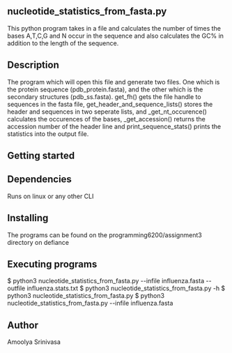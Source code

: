 ## nucleotide_statistics_from_fasta.py
This python program takes in a file and calculates the number of times the bases A,T,C,G and N occur in the sequence and also calculates the GC% in addition to the length of the sequence.
## Description
The program which will open this file and generate two files. One which is the protein sequence (pdb_protein.fasta), and the other which is the secondary structures (pdb_ss.fasta). 
get_fh() gets the file handle to sequences in the fasta file, get_header_and_sequence_lists() stores the header and sequences in two seperate lists, and _get_nt_occurence() calculates the occurences of the bases, _get_accession() returns the accession number of the header line and print_sequence_stats() prints the statistics into the output file.
## Getting started

## Dependencies

Runs on linux or any other CLI

## Installing

The programs can be found on the programming6200/assignment3 directory on defiance

## Executing programs

$ python3 nucleotide_statistics_from_fasta.py --infile influenza.fasta --outfile influenza.stats.txt
$ python3 nucleotide_statistics_from_fasta.py -h
$ python3 nucleotide_statistics_from_fasta.py 
$ python3 nucleotide_statistics_from_fasta.py --infile influenza.fasta

## Author
Amoolya Srinivasa
